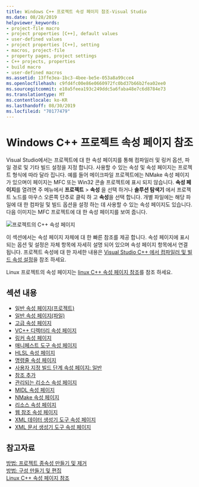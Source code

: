 ```yaml
---
title: Windows C++ 프로젝트 속성 페이지 참조-Visual Studio
ms.date: 08/28/2019
helpviewer_keywords:
- project-file macro
- project properties [C++], default values
- user-defined values
- project properties [C++], setting
- macros, project-file
- property pages, project settings
- C++ projects, properties
- build macro
- user-defined macros
ms.assetid: 13ffe3ea-1bc3-4bee-be5e-053a8a99cce4
ms.openlocfilehash: c9fd4fc00e86e0660972fc0bd37b66b2fea02ee0
ms.sourcegitcommit: e10a5feea193c249ddc5a6faba48e7c6d8784e73
ms.translationtype: MT
ms.contentlocale: ko-KR
ms.lasthandoff: 08/30/2019
ms.locfileid: "70177479"
---
```

# <a name="windows-c-project-property-page-reference"></a>Windows C++ 프로젝트 속성 페이지 참조

Visual Studio에서는 프로젝트에 대 한 속성 페이지를 통해 컴파일러 및 링커 옵션, 파일 경로 및 기타 빌드 설정을 지정 합니다. 사용할 수 있는 속성 및 속성 페이지는 프로젝트 형식에 따라 달라 집니다. 예를 들어 메이크파일 프로젝트에는 NMake 속성 페이지가 있으며이 페이지는 MFC 또는 Win32 콘솔 프로젝트에 표시 되지 않습니다. **속성 페이지**를 열려면 주 메뉴에서 **프로젝트** > **속성** 을 선택 하거나 **솔루션 탐색기** 에서 프로젝트 노드를 마우스 오른쪽 단추로 클릭 하 고 **속성**을 선택 합니다. 개별 파일에는 해당 파일에 대 한 컴파일 및 빌드 옵션을 설정 하는 데 사용할 수 있는 속성 페이지도 있습니다. 다음 이미지는 MFC 프로젝트에 대 한 속성 페이지를 보여 줍니다.

![프로젝트의 C++ 속성 페이지](media/example-prop-page.png)

이 섹션에서는 속성 페이지 자체에 대 한 빠른 참조를 제공 합니다. 속성 페이지에 표시 되는 옵션 및 설정은 자체 항목에 자세히 설명 되어 있으며 속성 페이지 항목에서 연결 됩니다. 프로젝트 속성에 대 한 자세한 내용은 [Visual Studio C++ 에서 컴파일러 및 빌드 속성 설정](../working-with-project-properties.md)을 참조 하세요.

Linux 프로젝트의 속성 페이지는 [linux C++ 속성 페이지 참조](../../linux/prop-pages-linux.md)를 참조 하세요.

## <a name="in-this-section"></a>섹션 내용

- [일반 속성 페이지(프로젝트)](general-property-page-project.md)
- [일반 속성 페이지(파일)](general-property-page-file.md)
- [고급 속성 페이지](advanced-property-page.md)
- [VC++ 디렉터리 속성 페이지](vcpp-directories-property-page.md)
- [링커 속성 페이지](linker-property-pages.md)
- [매니페스트 도구 속성 페이지](manifest-tool-property-pages.md)
- [HLSL 속성 페이지](hlsl-property-pages.md)
- [명령줄 속성 페이지](command-line-property-pages.md)
- [사용자 지정 빌드 단계 속성 페이지: 일반](custom-build-step-property-page-general.md)
- [참조 추가](../adding-references-in-visual-cpp-projects.md)
- [관리되는 리소스 속성 페이지](managed-resources-property-page.md)
- [MIDL 속성 페이지](midl-property-pages.md)
- [NMake 속성 페이지](nmake-property-page.md)
- [리소스 속성 페이지](resources-property-pages.md)
- [웹 참조 속성 페이지](web-references-property-page.md)
- [XML 데이터 생성기 도구 속성 페이지](xml-data-generator-tool-property-page.md)
- [XML 문서 생성기 도구 속성 페이지](xml-document-generator-tool-property-pages.md)

## <a name="see-also"></a>참고자료

[방법: 프로젝트 종속성 만들기 및 제거](/visualstudio/ide/how-to-create-and-remove-project-dependencies)<br/>
[방법: 구성 만들기 및 편집](/visualstudio/ide/how-to-create-and-edit-configurations)<br/>
[Linux C++ 속성 페이지 참조](../../linux/prop-pages-linux.md)
